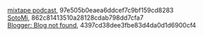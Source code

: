 [mixtape podcast](http://mixtape.dimhap.com), 97e505b0eaea6ddcef7c9bf159cd8283  
[SotoMi](http://sotomi.blogspot.com), 862c81413510a28128cdab798dd7cfa7  
[Blogger: Blog not found](http://dealsend-pod.blogspot.com), 4397cd38dee3fbe83d4da0d1d6900cf4  
